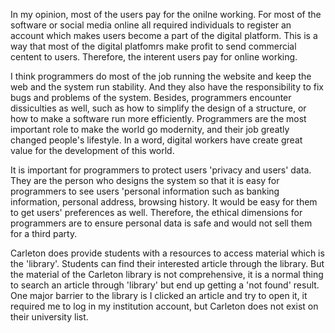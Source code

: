 In my opinion, most of the users pay for the onilne working. For most of the software or social media online all required 
individuals to register an account which makes users become a part of the digital platform. This is a way that most of the digital
platfomrs make profit to send commercial centent to users.  Therefore, the interent users pay for online working.

I think programmers do most of the job running the website and keep the web and the system run stability. And they also have 
the responsibility to fix bugs and problems of the system. Besides, programmers encounter dissiculties as well, such as how to 
simplify the design of a structure, or how to make a software run more efficiently. Programmers are the most important role
to make the world go modernity, and their job greatly changed people's lifestyle. In a word, digital workers have create great 
value for the development of this world. 

It is important for programmers to protect users 'privacy and users' data. 
They are the person who designs the system so that it is easy for programmers to see users 'personal information 
such as banking information, personal address, browsing history. 
It would be easy for them to get users' preferences as well. 
Therefore, the ethical dimensions for programmers are to ensure personal data is safe and would not sell them for a third party.

Carleton does provide students with a resources to access material which is the 'library'. 
Students can find their interested article through the library. 
But the material of the Carleton library is not comprehensive, it is a normal thing to search an article through 'library' but end up getting a 'not found' result.  
One major barrier to the library is I clicked an article and try to open it, 
it required me to log in my institution account, but Carleton does not exist on their university list. 

